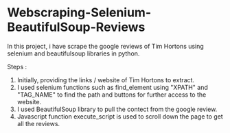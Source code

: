 # Webscraping-Selenium-BeautifulSoup-Reviews

In this project, i have scrape the google reviews of Tim Hortons using selenium and beautifulsoup libraries in python. 

Steps :
1. Initially, providing the links / website of Tim Hortons to extract.
2. I used selenium functions such as find_element using "XPATH" and "TAG_NAME" to find the path and buttons for further access to the website.
3. I used BeautifulSoup library to pull the contect from the google review.
4. Javascript function execute_script is used to scroll down the page to get all the reviews.
